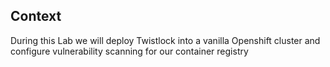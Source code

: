 ## Context 

During this Lab we will deploy Twistlock into a vanilla Openshift cluster and configure vulnerability scanning for our container registry